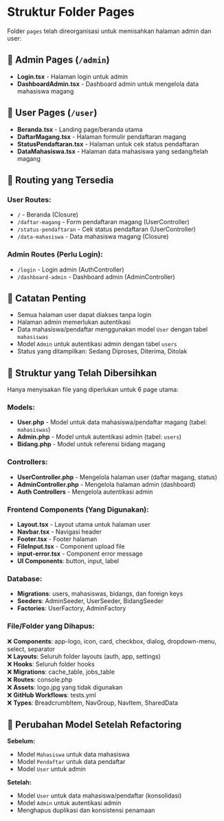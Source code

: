 # Struktur Folder Pages

Folder `pages` telah direorganisasi untuk memisahkan halaman admin dan user:

## 📁 Admin Pages (`/admin`)

- **Login.tsx** - Halaman login untuk admin
- **DashboardAdmin.tsx** - Dashboard admin untuk mengelola data mahasiswa magang

## 📁 User Pages (`/user`)

- **Beranda.tsx** - Landing page/beranda utama
- **DaftarMagang.tsx** - Halaman formulir pendaftaran magang
- **StatusPendaftaran.tsx** - Halaman untuk cek status pendaftaran
- **DataMahasiswa.tsx** - Halaman data mahasiswa yang sedang/telah magang

## 🔗 Routing yang Tersedia

### User Routes:

- `/` - Beranda (Closure)
- `/daftar-magang` - Form pendaftaran magang (UserController)
- `/status-pendaftaran` - Cek status pendaftaran (UserController)
- `/data-mahasiswa` - Data mahasiswa magang (Closure)

### Admin Routes (Perlu Login):

- `/login` - Login admin (AuthController)
- `/dashboard-admin` - Dashboard admin (AdminController)

## 📝 Catatan Penting

- Semua halaman user dapat diakses tanpa login
- Halaman admin memerlukan autentikasi
- Data mahasiswa/pendaftar menggunakan model `User` dengan tabel `mahasiswas`
- Model `Admin` untuk autentikasi admin dengan tabel `users`
- Status yang ditampilkan: Sedang Diproses, Diterima, Ditolak

## 🧹 Struktur yang Telah Dibersihkan

Hanya menyisakan file yang diperlukan untuk 6 page utama:

### Models:

- **User.php** - Model untuk data mahasiswa/pendaftar magang (tabel: `mahasiswas`)
- **Admin.php** - Model untuk autentikasi admin (tabel: `users`)
- **Bidang.php** - Model untuk referensi bidang magang

### Controllers:

- **UserController.php** - Mengelola halaman user (daftar magang, status)
- **AdminController.php** - Mengelola halaman admin (dashboard)
- **Auth Controllers** - Mengelola autentikasi admin

### Frontend Components (Yang Digunakan):

- **Layout.tsx** - Layout utama untuk halaman user
- **Navbar.tsx** - Navigasi header
- **Footer.tsx** - Footer halaman
- **FileInput.tsx** - Component upload file
- **input-error.tsx** - Component error message
- **UI Components**: button, input, label

### Database:

- **Migrations**: users, mahasiswas, bidangs, dan foreign keys
- **Seeders**: AdminSeeder, UserSeeder, BidangSeeder
- **Factories**: UserFactory, AdminFactory

### File/Folder yang Dihapus:

❌ **Components**: app-logo, icon, card, checkbox, dialog, dropdown-menu, select, separator  
❌ **Layouts**: Seluruh folder layouts (auth, app, settings)  
❌ **Hooks**: Seluruh folder hooks  
❌ **Migrations**: cache_table, jobs_table  
❌ **Routes**: console.php  
❌ **Assets**: logo.jpg yang tidak digunakan  
❌ **GitHub Workflows**: tests.yml  
❌ **Types**: BreadcrumbItem, NavGroup, NavItem, SharedData

## 🔄 Perubahan Model Setelah Refactoring

**Sebelum:**

- Model `Mahasiswa` untuk data mahasiswa
- Model `Pendaftar` untuk data pendaftar
- Model `User` untuk admin

**Setelah:**

- Model `User` untuk data mahasiswa/pendaftar (konsolidasi)
- Model `Admin` untuk autentikasi admin
- Menghapus duplikasi dan konsistensi penamaan
